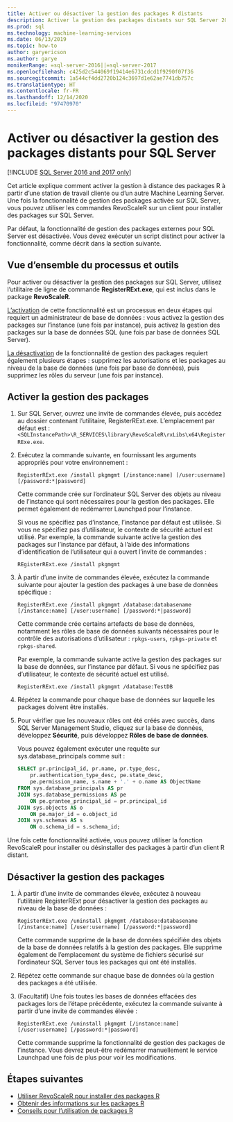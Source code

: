 ```yaml
---
title: Activer ou désactiver la gestion des packages R distants
description: Activer la gestion des packages distants sur SQL Server 2016 R Services ou Machine Learning Services SQL Server (dans la base de données)
ms.prod: sql
ms.technology: machine-learning-services
ms.date: 06/13/2019
ms.topic: how-to
author: garyericson
ms.author: garye
monikerRange: =sql-server-2016||=sql-server-2017
ms.openlocfilehash: c425d2c544069f19414e6731cdcd1f9290f07f36
ms.sourcegitcommit: 1a544cf4dd2720b124c3697d1e62ae7741db757c
ms.translationtype: HT
ms.contentlocale: fr-FR
ms.lasthandoff: 12/14/2020
ms.locfileid: "97470970"
---
```

# <a name="enable-or-disable-remote-package-management-for-sql-server"></a>Activer ou désactiver la gestion des packages distants pour SQL Server
[!INCLUDE [SQL Server 2016 and 2017 only](../../includes/applies-to-version/sqlserver2016-2017-only.md)]

Cet article explique comment activer la gestion à distance des packages R à partir d’une station de travail cliente ou d’un autre Machine Learning Server. Une fois la fonctionnalité de gestion des packages activée sur SQL Server, vous pouvez utiliser les commandes RevoScaleR sur un client pour installer des packages sur SQL Server.

Par défaut, la fonctionnalité de gestion des packages externes pour SQL Server est désactivée. Vous devez exécuter un script distinct pour activer la fonctionnalité, comme décrit dans la section suivante.

## <a name="overview-of-process-and-tools"></a>Vue d’ensemble du processus et outils

Pour activer ou désactiver la gestion des packages sur SQL Server, utilisez l’utilitaire de ligne de commande **RegisterRExt.exe**, qui est inclus dans le package **RevoScaleR**.

[L’activation](#bkmk_enable) de cette fonctionnalité est un processus en deux étapes qui requiert un administrateur de base de données : vous activez la gestion des packages sur l’instance (une fois par instance), puis activez la gestion des packages sur la base de données SQL (une fois par base de données SQL Server).

[La désactivation](#bkmk_disable) de la fonctionnalité de gestion des packages requiert également plusieurs étapes : supprimez les autorisations et les packages au niveau de la base de données (une fois par base de données), puis supprimez les rôles du serveur (une fois par instance).

## <a name="enable-package-management"></a><a name="bkmk_enable"></a>Activer la gestion des packages

1. Sur SQL Server, ouvrez une invite de commandes élevée, puis accédez au dossier contenant l’utilitaire, RegisterRExt.exe. L’emplacement par défaut est : `<SQLInstancePath>\R_SERVICES\library\RevoScaleR\rxLibs\x64\RegisterRExe.exe`.

2. Exécutez la commande suivante, en fournissant les arguments appropriés pour votre environnement :

    `RegisterRExt.exe /install pkgmgmt [/instance:name] [/user:username] [/password:*|password]`

    Cette commande crée sur l’ordinateur SQL Server des objets au niveau de l’instance qui sont nécessaires pour la gestion des packages. Elle permet également de redémarrer Launchpad pour l’instance.

    Si vous ne spécifiez pas d’instance, l’instance par défaut est utilisée. Si vous ne spécifiez pas d’utilisateur, le contexte de sécurité actuel est utilisé. Par exemple, la commande suivante active la gestion des packages sur l’instance par défaut, à l’aide des informations d’identification de l’utilisateur qui a ouvert l’invite de commandes :

    `REgisterRExt.exe /install pkgmgmt`

3. À partir d’une invite de commandes élevée, exécutez la commande suivante pour ajouter la gestion des packages à une base de données spécifique :

    `RegisterRExt.exe /install pkgmgmt /database:databasename [/instance:name] [/user:username] [/password:*|password]`
   
    Cette commande crée certains artefacts de base de données, notamment les rôles de base de données suivants nécessaires pour le contrôle des autorisations d’utilisateur : `rpkgs-users`, `rpkgs-private` et `rpkgs-shared`.

    Par exemple, la commande suivante active la gestion des packages sur la base de données, sur l’instance par défaut. Si vous ne spécifiez pas d’utilisateur, le contexte de sécurité actuel est utilisé.

    `RegisterRExt.exe /install pkgmgmt /database:TestDB`

4. Répétez la commande pour chaque base de données sur laquelle les packages doivent être installés.

5. Pour vérifier que les nouveaux rôles ont été créés avec succès, dans SQL Server Management Studio, cliquez sur la base de données, développez **Sécurité**, puis développez **Rôles de base de données**.

    Vous pouvez également exécuter une requête sur sys.database_principals comme suit :

    ```sql
    SELECT pr.principal_id, pr.name, pr.type_desc,   
        pr.authentication_type_desc, pe.state_desc,   
        pe.permission_name, s.name + '.' + o.name AS ObjectName  
    FROM sys.database_principals AS pr  
    JOIN sys.database_permissions AS pe  
        ON pe.grantee_principal_id = pr.principal_id  
    JOIN sys.objects AS o  
        ON pe.major_id = o.object_id  
    JOIN sys.schemas AS s  
        ON o.schema_id = s.schema_id;
    ```

Une fois cette fonctionnalité activée, vous pouvez utiliser la fonction RevoScaleR pour installer ou désinstaller des packages à partir d’un client R distant.

## <a name="disable-package-management"></a><a name="bkmk_disable"></a> Désactiver la gestion des packages

1. À partir d’une invite de commandes élevée, exécutez à nouveau l’utilitaire RegisterRExt pour désactiver la gestion des packages au niveau de la base de données :

    `RegisterRExt.exe /uninstall pkgmgmt /database:databasename [/instance:name] [/user:username] [/password:*|password]`

    Cette commande supprime de la base de données spécifiée des objets de la base de données relatifs à la gestion des packages. Elle supprime également de l’emplacement du système de fichiers sécurisé sur l’ordinateur SQL Server tous les packages qui ont été installés.

2. Répétez cette commande sur chaque base de données où la gestion des packages a été utilisée.

3.  (Facultatif) Une fois toutes les bases de données effacées des packages lors de l’étape précédente, exécutez la commande suivante à partir d’une invite de commandes élevée :

    `RegisterRExt.exe /uninstall pkgmgmt [/instance:name] [/user:username] [/password:*|password]`

    Cette commande supprime la fonctionnalité de gestion des packages de l’instance. Vous devrez peut-être redémarrer manuellement le service Launchpad une fois de plus pour voir les modifications.

## <a name="next-steps"></a>Étapes suivantes

+ [Utiliser RevoScaleR pour installer des packages R](install-r-packages-with-revoscaler.md)
+ [Obtenir des informations sur les packages R](r-package-information.md)
+ [Conseils pour l’utilisation de packages R](tips-for-using-r-packages.md)
